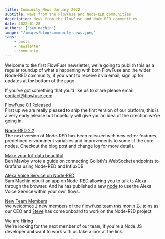 ```yaml
---
title: Community News January 2022
subtitle: News from the FlowFuse and Node-RED communities
description: News from the FlowFuse and Node-RED communities
date: 2022-01-28
authors: ["sam-machin"]
image: "/images/blog/community-news.jpeg"
tags:
    - posts
    - newsletter
    - community
---
```


Welcome to the first FlowFuse newsletter, we’re going to publish this as a regular roundup of what\`s happening with both FlowFuse and the wider Node-RED community, if you want to receive it via email, sign up for updates at the bottom of the page.
<!--more-->
If you’ve got something that you’d like us to share please email [contact@flowfuse.com](mailto:contact@flowfuse.com).

[FlowFuse 0.1 Released](/blog/flowforge-01-released)  
First up we are really pleased to ship the first version of our platform, this is a very early release but hopefully will give you an idea of the direction we’re going in.

[Node-RED 2.2](https://nodered.org/blog/2022/01/27/version-2-2-released)  
The next version of Node-RED has been released with new editor features, predefined environment variables and improvements to some of the core nodes. Checkout the blog post and change log for more details.

[Make your IoT data beautiful](https://blog.golioth.io/building-iot-dashboards-with-golioth-grafana-and-node-red)  
Ben Mawby wrote a guide on connecting Golioth's WebSocket endpoints to Grafana using Node-RED and InfluxDB

[Alexa Voice Service on Node-RED](https://www.sammachin.com/posts/alexaweb-reborn)  
Sam Machin rebuilt an app on Node-RED allowing you to talk to Alexa through the browser. And he has published a new [node](https://flows.nodered.org/node/@sammachin/node-red-alexa-voice-service) to use the Alexa Voice Service within your own flows.

[New Team Members](/blog)  
We welcomed 2 new members of the FlowFuse team this month [ZJ](/blog/welcome-zj) joins as our CEO and [Steve](/blog/welcome-steve) has come onboard to work on the Node-RED project

[We are Hiring]( https://boards.greenhouse.io/flowforge/jobs/4312861004)  
We're looking for the next member of our team, If you're a Node.JS developer and want to work with us take a look at the link.
